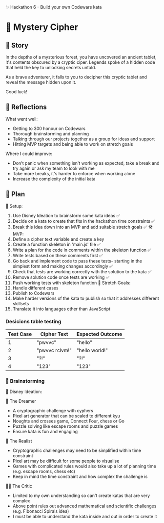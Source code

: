 ✨ Hackathon 6 - Build your own Codewars kata

# 📜 Mystery Cipher

## 📖 Story

In the depths of a mysterious forest, you have uncovered an ancient tablet, it's contents obscured by a cryptic ciper. Legends spoke of a hidden code that held the key to unlocking secrets untold.

As a brave adventurer, it falls to you to decipher this cryptic tablet and reveal the message hidden upon it.

Good luck!

## 💭 Reflections

What went well:

- Getting to 300 honour on Codewars
- Thorough brainstorming and planning
- Talking through our projects together as a group for ideas and support
- Hitting MVP targets and being able to work on stretch goals

Where I could improve:

- Don't panic when something isn't working as expected, take a break and try again or ask my team to look with me
- Take more breaks, it's harder to enforce when working alone
- Increase the complexity of the initial kata

## 📝 Plan

🏁 Setup:

1. Use Disney Ideation to brainstorm some kata ideas ✅
2. Decide on a kata to create that fits in the hackathon time constraints ✅
3. Break this idea down into an MVP and add suitable stretch goals ✅
   🛠️ MVP:
4. Define a cipher text variable and create a key
5. Create a function skeleton in 'main.js' file ✅
6. Write a plan for the code in comments within the skeleton function ✅
7. Write tests based on these comments first ✅
8. Go back and implement code to pass these tests- starting in the simplest form and making changes accordingly ✅
9. Check that tests are working correctly with the solution to the kata ✅
10. Remove solution code once tests are working ✅
11. Push working tests with skeleton function
    🚀 Stretch Goals:
12. Handle different cases
13. Publish to Codewars
14. Make harder versions of the kata to publish so that it addresses different skillsets
15. Translate it into languages other than JavaScript

### Desicions table testing

| Test Case | Cipher Text    | Expected Outcome |
| --------- | -------------- | ---------------- |
| 1         | "pwvvc"        | "hello"          |
| 2         | "pwvvc rclvm!" | "hello world!"   |
| 3         | "?!"           | "?!"             |
| 4         | "123"          | "123"            |

### 🧠 Brainstorming

🏰 Disney Ideation:

🌟 The Dreamer

- A cryptographic challenge with cyphers
- Pixel art generator that can be scaled to different kyu
- Noughts and crosses game, Connect Four, chess or Go
- Puzzle solving like escape rooms and puzzle games
- Ensure kata is fun and engaging

🤔 The Realist

- Cryptographic challenges may need to be simplified within time constraint
- Pixel art may be difficult for some people to visualise
- Games with complicated rules would also take up a lot of planning time (e.g. escape rooms, chess etc)
- Keep in mind the time constraint and how complex the challenge is

🕵️‍♂️ The Critic

- Limited to my own understanding so can't create katas that are very complex
- Above point rules out advanced mathematical and scientific challenges (e.g. Fibonacci Spirals idea)
- I must be able to understand the kata inside and out in order to create it
